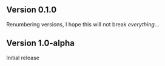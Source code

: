 ## Version 0.1.0

Renumbering versions, I hope this will not break _everything_...

## Version 1.0-alpha

Initial release
